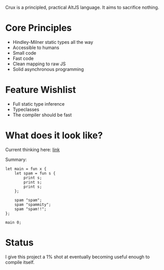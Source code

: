 
Crux is a principled, practical AltJS language.  It aims to sacrifice nothing.

# Core Principles

* Hindley-Milner static types all the way
* Accessible to humans
* Small code
* Fast code
* Clean mapping to raw JS
* Solid asynchronous programming

# Feature Wishlist

* Full static type inference
* Typeclasses
* The compiler should be fast

# What does it look like?

Current thinking here: [link](https://github.com/andyfriesen/Crux/wiki/Syntax-Strawman)

Summary:

```
let main = fun x {
    let spam = fun s {
        print s;
        print s;
        print s;
    };

    spam "spam";
    spam "spammity";
    spam "spam!!";
};

main 0;
```

# Status

I give this project a 1% shot at eventually becoming useful enough to compile itself.
